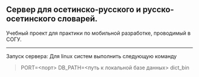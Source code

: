 Сервер для осетинско-русского и русско-осетинского словарей.
------------------------------------------------------------

Учебный проект для практики по мобильной разработке, проводимый в СОГУ. 
***

Запуск сервера:
Для linux систем выполнить следующую команду
  > PORT=<порт> DB_PATH=<путь к локальной базе данных> dict_bin
